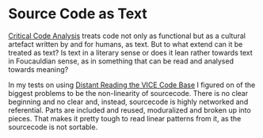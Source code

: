 # Source Code as Text
[Critical Code Analysis](notes/Critical%20Code%20Analysis.md) treats code not only as functional but as a cultural artefact written by and for humans, as text. But to what extend can it be treated as text? Is text in a literary sense or does it lean rather towards text in Foucauldian sense, as in something that can be read and analysed towards meaning?

In my tests on using [Distant Reading the VICE Code Base](notes/Distant%20Reading%20the%20VICE%20Code%20Base.md) I figured on of the biggest problems to be the non-linearity of sourcecode. There is no clear beginning and no clear and, instead, sourcecode is highly networked and referential. Parts are included and reused, moduralized and broken up into pieces. That makes it pretty tough to read linear patterns from it, as the sourcecode is not sortable.